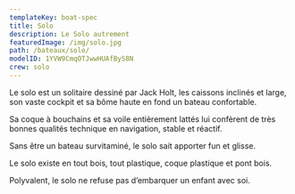 ```yaml
---
templateKey: boat-spec
title: Solo
description: Le Solo autrement
featuredImage: /img/solo.jpg
path: /bateaux/solo/
modelID: 1YVW9CmqOTJwwHUAfByS8N
crew: solo
---
```

Le solo est un solitaire dessiné par Jack Holt, les caissons inclinés et large, son vaste cockpit et sa bôme haute en fond un bateau confortable.

Sa coque à bouchains et sa voile entièrement lattés lui confèrent de très bonnes qualités technique en navigation, stable et réactif.

Sans être un bateau survitaminé, le solo sait apporter fun et glisse.

Le solo existe en tout bois, tout plastique, coque plastique et pont bois.

Polyvalent, le solo ne refuse pas d’embarquer un enfant avec soi.